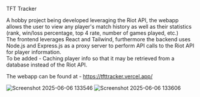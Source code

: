 TFT Tracker

A hobby project being developed leveraging the Riot API, the webapp allows the user to view any player's match history as well as their statistics (rank, win/loss percentage, top 4 rate, number of games played, etc.)
<br>
The frontend leverages React and Tailwind, furthermore the backend uses Node.js and Express.js as a proxy server to perform API calls to the Riot API for player information.
<br>
To be added - 
Caching player info so that it may be retrieved from a database instead of the Riot API.

The webapp can be found at - https://tfttracker.vercel.app/


![Screenshot 2025-06-06 133546](https://github.com/user-attachments/assets/0ea28b70-d245-43f6-a062-c68d7d607429)
![Screenshot 2025-06-06 133606](https://github.com/user-attachments/assets/46bcfc98-24dc-41f8-8422-0d9974c67d07)
